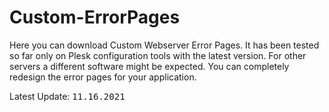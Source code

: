 # Custom-ErrorPages
Here you can download Custom Webserver Error Pages. It has been tested so far only on Plesk configuration tools with the latest version. For other servers a different software might be expected. You can completely redesign the error pages for your application.

Latest Update: <kbd>11.16.2021</kbd>

